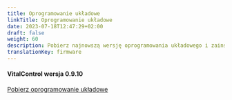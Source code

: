 ```yaml
---
title: Oprogramowanie układowe
linkTitle: Oprogramowanie układowe
date: 2023-07-18T12:47:29+02:00
draft: false
weight: 60
description: Pobierz najnowszą wersję oprogramowania układowego i zainstaluj ją na swoim urządzeniu VitalControl.
translationKey: firmware
---
```

#### VitalControl wersja 0.9.10

<a href="/download/firmware.vcu" role="button" class="btn btn-primary btn-lg">Pobierz oprogramowanie układowe</a>
